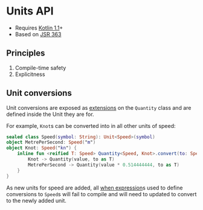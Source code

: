 Units API
=========

- Requires [Kotlin 1.1][Kotlin]+
- Based on [JSR 363]

Principles
----------

1. Compile-time safety
2. Explicitness

Unit conversions
----------------

Unit conversions are exposed as [extensions] on the `Quantity` class and are defined inside the Unit they are for.

For example, `Knot`s can be converted into in all other units of speed:

```kotlin
sealed class Speed(symbol: String): Unit<Speed>(symbol)
object MetrePerSecond: Speed("m")
object Knot: Speed("kn") {
    inline fun <reified T: Speed> Quantity<Speed, Knot>.convert(to: Speed): Quantity<Speed, T> = when (to) {
        Knot -> Quantity(value, to as T)
        MetrePerSecond -> Quantity(value * 0.514444444, to as T)
    }
}
```

As new units for speed are added, all [when expression]s used to define conversions to `Speed`s will fail to compile and will need to updated to convert to the newly added unit.

  [Kotlin]:https://kotlinlang.org
  [JSR 363]:https://docs.google.com/document/d/12KhosAFriGCczBs6gwtJJDfg_QlANT92_lhxUWO2gCY
  [extensions]:https://kotlinlang.org/docs/reference/extensions.html
  [when expression]:https://kotlinlang.org/docs/reference/control-flow.html#when-expression
